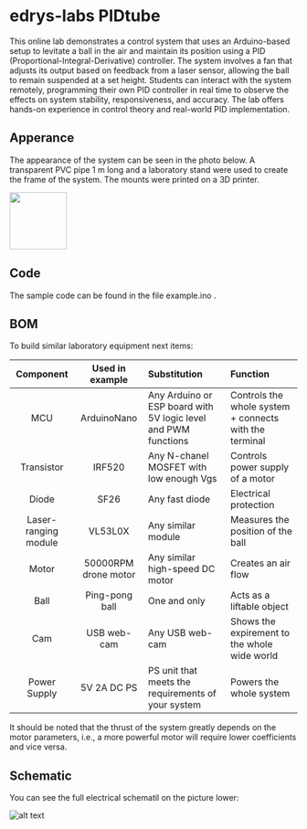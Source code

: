 # edrys-labs PIDtube

This online lab demonstrates a control system that uses an Arduino-based setup to levitate a ball in the air and maintain its position using a PID (Proportional-Integral-Derivative) controller. The system involves a fan that adjusts its output based on feedback from a laser sensor, allowing the ball to remain suspended at a set height. Students can interact with the system remotely, programming their own PID controller in real time to observe the effects on system stability, responsiveness, and accuracy. The lab offers hands-on experience in control theory and real-world PID implementation.

## Apperance
The appearance of the system can be seen in the photo below. A transparent PVC pipe 1 m long and a laboratory stand were used to create the frame of the system. The mounts were printed on a 3D printer.

<a href="url"><img src="https://github.com/VladyslavKnysh/edrys-labs_PIDtube/blob/main/media/photo.jpg" width="100" ></a>

## Code
The sample code can be found in the file example.ino .

## BOM
To build similar laboratory equipment next items: 

| Component            | Used in example      | Substitution                                                   | Function                                               |
| :-------------------:|:--------------------:| :--------------------------------------------------------------| :------------------------------------------------------|
| MCU                  | ArduinoNano          | Any Arduino or ESP board with 5V logic level and PWM functions | Controls the whole system + connects with the terminal |
| Transistor           | IRF520               | Any N-chanel MOSFET with low enough Vgs                        | Controls power supply of a motor                       |
| Diode                | SF26                 | Any fast diode                                                 | Electrical protection                                  |
| Laser-ranging module | VL53L0X              | Any similar module                                             | Measures the position of the ball                      |
| Motor                | 50000RPM drone motor | Any similar high-speed DC motor                                | Creates an air flow                                    |
| Ball                 | Ping-pong ball       | One and only                                                   | Acts as a liftable object                              |
| Cam                  | USB web-cam          | Any USB web-cam                                                | Shows the expirement to the whole wide world           |
| Power Supply         | 5V 2A DC PS          | PS unit that meets the requirements of your system             | Powers the whole system                                |

It should be noted that the thrust of the system greatly depends on the motor parameters, i.e., a more powerful motor will require lower coefficients and vice versa.

## Schematic
You can see the full electrical schematil on the picture lower:

![alt text](https://github.com/VladyslavKnysh/edrys-labs_PIDtube/blob/main/media/FullSchematic.png)


